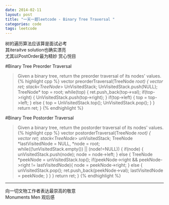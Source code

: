 ```yaml
---
date: 2014-02-11
layout: post
title: "一天一题leetcode - Binary Tree Traversal "
categories: code
tags: leetcode
---
```


树的遍历算法应该算是面试必考   
其iteraitve solution也确实漂亮   
尤其以PostOrder最为精妙 赏心悦目   

#Binary Tree Preorder Traversal   
>Given a binary tree, return the preorder traversal of its nodes' values.   
{% highlight cpp %}
vector<int> preorderTraversal(TreeNode *root) {
    vector<int> ret;
    stack<TreeNode*> UnVisitedStack;
    UnVisitedStack.push(NULL);
    TreeNode* top = root;
    while(top) {
        ret.push_back(top->val);
        if(top->right) {
            UnVisitedStack.push(top->right);
        }
        if(top->left) {
            top = top->left;
        } else {
            top = UnVisitedStack.top();
            UnVisitedStack.pop();
        }
    }
    return ret;
}
{% endhighlight %}

#Binary Tree Postorder Traversal
>Given a binary tree, return the postorder traversal of its nodes' values.   
{% highlight cpp %}
vector<int> postorderTraversal(TreeNode *root) {
    vector<int> ret;
    stack<TreeNode*> unVisitedStack;
    TreeNode *lastVisitedNode = NULL, *node = root;
    while((!unVisitedStack.empty()) || (node!=NULL)) {
        if(node) {
            unVisitedStack.push(node);
            node = node->left;
        } else {
            TreeNode *peekNode = unVisitedStack.top();
            if(peekNode->right && peekNode->right != lastVisitedNode){
                node = peekNode->right;
            } else {
                unVisitedStack.pop();
                ret.push_back(peekNode->val);
                lastVisitedNode = peekNode;
            }
        }
    }
    return ret;
}
{% endhighlight %}

---
向一切文物工作者表达最崇高的敬意   
Monuments Men 观后感
